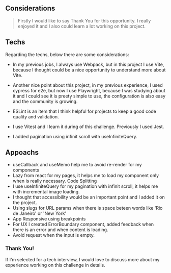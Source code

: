 ## Considerations

> Firstly I would like to say Thank You for this opportunity. I really enjoyed it and I also could learn a lot working on this project.

## Techs

Regarding the techs, below there are some considerations:

- In my previous jobs, I always use Webpack, but in this project I use Vite, because I thought could be a nice opportunity to understand more about Vite.

- Another nice point about this project, in my previous experience, I used cypress for e2e, but now I use Playwright, because I was studying about it and I could see it is preety simple to use, the configuration is also easy and the community is growing.

- ESLint is an item that I think helpful for projects to keep a good code quality and validation.

- I use Vitest and I learn it during of this challenge. Previously I used Jest.

- I added pagination using infinit scroll with useInfiniteQuery.


## Appoachs

- useCallback and useMemo help me to avoid re-render for my components
- Lazy from react for my pages, it helps me to load my component only when is really necessary. Code Splitting
- I use useInfiniteQuery for my pagination with infinit scroll, it helps me with incremental image loading.
- I thought that accessibility would be an important point and I added it on the project.
- Using slugs for URL params when there is space beteen words like 'Rio de Janeiro' or 'New York'
- App Responsive using breakpoints
- For UX I created ErrorBoundary component, added feedback when there is an error and when content is loading.
- Avoid request when the input is empty.

### Thank You!

If I'm selected for a tech interview, I would love to discuss more about my experience working on this challenge in details.
